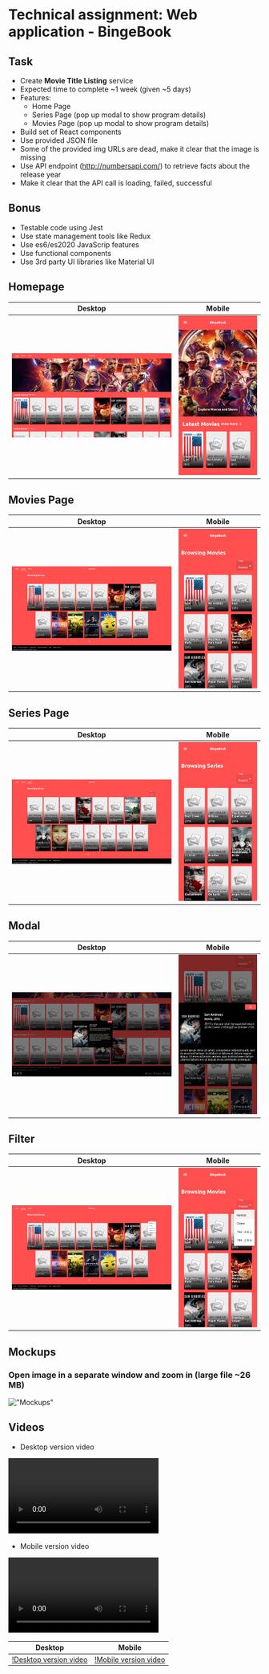 # Technical assignment: Web application - BingeBook 

## Task
- Create <b>Movie Title Listing</b> service
- Expected time to complete ~1 week (given ~5 days)
- Features:
    - Home Page
    - Series Page (pop up modal to show program details)
    - Movies Page (pop up modal to show program details)
- Build set of React components
- Use provided JSON file
- Some of the provided img URLs are dead, make it clear that the image is missing 
- Use API endpoint (http://numbersapi.com/) to retrieve facts about the release year
- Make it clear that the API call is loading, failed, successful

## Bonus
- Testable code using Jest
- Use state management tools like Redux
- Use es6/es2020 JavaScrip features
- Use functional components
- Use 3rd party UI libraries like Material UI

## Homepage

Desktop            |  Mobile
:-------------------------:|:-------------------------:
!["Desktop - Homepage"](media/desktop-homepage.png "Desktop - Homepage") |  !["Desktop - Homepage"](media/mobile-homepage.png "Mobile - Homepage")


## Movies Page


Desktop            |  Mobile
:-------------------------:|:-------------------------:
!["Desktop - Movies Page"](media/desktop-movies-page.png "Desktop - Movies Page") |  !["Mobile - Movies Page"](media/mobile-movies-page.png "Mobile - Movies Page")


## Series Page

Desktop            |  Mobile
:-------------------------:|:-------------------------:
!["Desktop - Series Page"](media/desktop-series-page.png "Desktop - Series Page") |  !["Mobile - Series Page"](media/mobile-series-page.png "Mobile - Series Page")

## Modal

Desktop            |  Mobile
:-------------------------:|:-------------------------:
!["Desktop - Modal"](media/desktop-modal.png "Desktop - Modal") |  !["Mobile - Modal"](media/mobile-modal.png "Mobile - Modal")


## Filter

Desktop            |  Mobile
:-------------------------:|:-------------------------:
!["Desktop - Filter"](media/desktop-filter.png "Desktop - Filter") |  !["Mobile - Filter"](media/mobile-filter.png "Mobile - Filter")

## Mockups
### Open image in a separate window and zoom in (large file ~26 MB)

!["Mockups"](media/mockups.jpg "Mockups")

## Videos

- Desktop version video <br>
<video controls>
  <source src="media/desktop.mp4" type="video/mp4">
</video>

- Mobile version video <br>
<video controls>
  <source src="media/mobile.mp4" type="video/mp4">
</video>


Desktop            |  Mobile
:-------------------------:|:-------------------------:
[!Desktop version video](media/desktop.mp4) |  [!Mobile version video](media/mobile.mp4)
